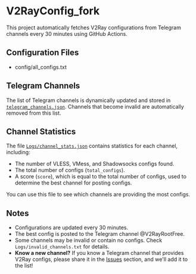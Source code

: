 # V2RayConfig_fork

This project automatically fetches V2Ray configurations from Telegram channels every 30 minutes using GitHub Actions.



## Configuration Files
- config/all_configs.txt

## Telegram Channels

The list of Telegram channels is dynamically updated and stored in [`telegram_channels.json`](telegram_channels.json). Channels that become invalid are automatically removed from this list.

## Channel Statistics

The file [`Logs/channel_stats.json`](Logs/channel_stats.json) contains statistics for each channel, including:
- The number of VLESS, VMess, and Shadowsocks configs found.
- The total number of configs (`total_configs`).
- A score (`score`), which is equal to the total number of configs, used to determine the best channel for posting configs.

You can use this file to see which channels are providing the most configs.

## Notes

- Configurations are updated every 30 minutes.
- The best config is posted to the Telegram channel @V2RayRootFree.
- Some channels may be invalid or contain no configs. Check `Logs/invalid_channels.txt` for details.
- **Know a new channel?** If you know a Telegram channel that provides V2Ray configs, please share it in the [Issues](https://github.com/USERNAME/REPOSITORY/issues) section, and we'll add it to the list!
